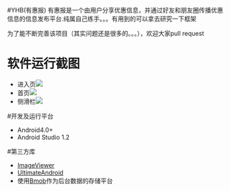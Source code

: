#YHB(有惠报)
有惠报是一个由用户分享优惠信息，并通过好友和朋友圈传播优惠信息的信息发布平台.纯属自己练手。。。有用到的可以拿去研究一下框架  


为了能不断完善该项目（其实问题还是很多的。。。），欢迎大家pull request

# 软件运行截图
- 进入页![](http://img.m-team.cc/images/2015/05/01/6f5128ff989fa01d2dd69a7d09070515.png)
- 首页![](http://img.m-team.cc/images/2015/05/01/c6102775aff2827ea7d8f0de3711ce1f.png)
- 侧滑栏![](http://img.m-team.cc/images/2015/05/01/ccfef0948deefa3bc2b24b885d53038c.png)

#开发及运行平台
- Android4.0+
- Android Studio 1.2
      
#第三方库
- [ImageViewer](https://github.com/liangpengfei/ImageViewer)
- [UltimateAndroid](https://github.com/liangpengfei/UltimateAndroid)
- 使用[Bmob](bmob.cn)作为后台数据的存储平台
